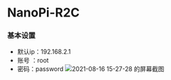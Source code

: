 # NanoPi-R2C
### 基本设置
- 默认ip：192.168.2.1
- 账号 ：root
- 密码：password
![2021-08-16 15-27-28 的屏幕截图](https://user-images.githubusercontent.com/74764072/129526766-f4e008e4-2142-46f2-a9a5-59fe5c9f2b0e.png)
